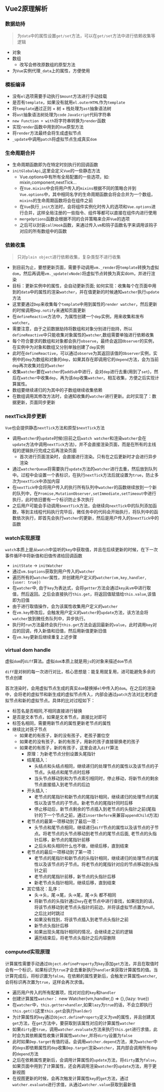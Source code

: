 ## Vue2原理解析

### 数据劫持
> 为`data`中的属性设置`get/set`方法，可以在`get/set`方法中进行依赖收集等逻辑

* 对象
* 数组
  * 改写会修改原数组的原型方法
* 为`Vue`实例代理`_data`上的属性，方便使用

### 模板编译
* 没有`el`选项需要手动执行`$mount`方法进行手动挂载
* 是否有`template`，如果没有就用`el.outerHTML`作为`template`
* 将`template`通过正则 + 树 + 栈处理为`ast`抽象语法树
* 将`ast`抽象语法树处理为`code` `JavaScript`代码字符串
* `new Function + with`将字符串转换为`render`函数
* 实现`render`函数中用到的`Vue`原型方法
* 将`render`方法最终会将生成虚拟节点
* `_update`中调用`patch`将虚拟节点生成真实`dom`

### 生命周期合并
* 生命周期函数即为在特定时刻执行的回调函数
* `initGlobalApi`,这里会定义`Vue`的一些静态方法
  * Vue.options中有所有全局配置的一些选项，如: mixin,component,nextTick...
  * 在`Vue.mixins`中会将用户传入的`mixins`根据不同的策略合并到`Vue.options`中，其中相同名字的生命周期函数会将会合并为一个数组，`mixins`的生命周期函数将会在组件之前
  * 在`Vue`执行`_init`方法时，会将组件实例化时传入的选项和`Vue.options`进行合并，这样全局注册的一些指令、组件等都可以直接在组件内进行使用
  * `mergeOptions`函数会根据不同的合并策略来合并`Vue`的选项
  * 之后可以封装`callHook`函数，来通过传入`vm`和钩子函数名字来调用该钩子对应的所有数组中的函数

### 依赖收集
> 只对`plain object`进行依赖收集，复杂类型不进行收集

* 到目前为止，要想更新页面，需要手动调用`vm._render`将`template`转换为虚拟`dom`，然后再调用`vm._update(vNode)`将虚拟节点转换为真实dom，并进行渲染
* 目标：更新实例中的属性，会自动更新页面; 如何实现：收集每个在页面中用到的`data`中的属性的渲染`watcher`，并在值更新的时候通知`watcher`执行`update`方法
* 这里要通过`Dep`来收集每个`template`中用到属性的`render watcher`，然后更新的时候调用`Dep.notify`来通知页面更新
* 在`defineReactive`方法中，为属性创建一个`dep`实例，用来收集和发布`watcher`。
* 需要注意，由于之前数据劫持将数组和对象分别进行劫持，所以`defineReactive`中只能收集对象属性的`watcher`,数组需要单独进行依赖收集
* 每个符合要求的数组和对象都会执行`observe`，最终会返回`Observer`的实例，在实例中为对象和数组又分别单独创建了`dep`实例
* 此时在`defineReactive`，可以通过`observe`为其返回该值的`Observer`实例，实例中的`dep`为数组和对象的`dep`，如果其存在即调用它的`depend`方法，会为当前`dep`再次收集对应的`watcher`
* 收集`watcher`要在`watcher`的`addSub`中进行，会对`dep`进行去重(用到了`set`)，然后在`watcher`中收集`dep`，再为该`dep`收集`watcher`。相互收集，方便之后实现计算属性。
* 数组要继续递归的为其中的子数组继续收集依赖
* 在数组调用其修改方法时，会通知收集的`watcher`进行更新。此时实现了：数据更新，页面同步更新

### nextTick异步更新
`Vue`也会提供静态`nextTick`方法和原型`$nextTick`方法

* 调用`watcher`的`update`时候(目前之后`watch watcher`和渲染`watcher`会在`update`方法中调用`nextTick`方法)，并不会直接渲染页面，而是在所有的主线程的逻辑执行完成之后再渲染页面
  * 首次进行页面渲染时，会直接进行渲染。只有在之后更新时才会进行异步渲染
* 通过`watcherQueue`将需要执行`update`方法的`watcher`进行去重，然后放到队列中。过程中会设置一个表标识，在执行`nextTick`方法后就设置为`true`，防止多次为`nextTick`中添加内容
* 在`nextTick`中会将用户传入的执行所有队列中`watcher`的函数继续放到一个新的队列中，在`Promise,MutationObserver,setImmediate,setTimeout`中进行执行，此时依旧要有一个标识防止多次执行
* 之后用户可能会手动调用`$nextTick`方法，会继续向`nextTick`中的队列添加函数，等到主线程代码执行完毕后，微任务中的代码会开始执行，将队列中的函数依次执行，即首先会执行`watcher`的更新，然后是用户传入的`$nextTick`中的函数 

### watch实现原理
`watch`本质上是从`watch`中监听的`key`中获取值，并且在后续更新的时候，在下一次事件循环中将新值和旧值传递给回调函数

* `initState` -> `initWatcher`
* 通过`vm.$options`获取到用户传入的`watcher`
* 遍历所有的`watcher`属性，并创建用户定义的`watcher(vm,key,handler,{user: true})`
* 在`watcher`中, 由于`key`为表达式，会将`getter`方法会通过`key`从`vm`中进行取值，然后返回。之后会直接执行`this.get`，将返回值赋值给`this.value`,该值即为旧值
* 由于进行取值操作，会为该属性收集用户定义的`watcher`
* 在`vm.key`修改后，会触发用户定义的`watcher`的`update`方法，该方法会将`watcher`放到微任务队列中，异步执行。
* 执行时`run`方法最终会执行`this.get`方法会返回最新的`value`，此时调用`key`对应的回调，传入新值和旧值，然后用新值更新旧值
* 在`vm.key`更新后继续重复上述步骤

### virtual dom handle
虚拟`dom`的`diff`算法。虚拟`dom`本质上就是用`js`的对象来描述`dom`节点

`diff`是对树的每一次进行对比，核心思想是：能复用就复用，进可能避免多余的节点创建

首次渲染时，会用虚拟节点生成的真实`dom`替换掉`el`中传入的`dom`。在之后的渲染中，会将老的虚拟节和新生成的虚拟节点传入，内部会通过`patch`方法对比老的虚拟节点和新的虚拟节点。具体的比对过程如下：
* 标签名是否相同,不相同直接进行替换
* 是否是文本节点，如果是文本节点，直接比对即可
* 标签名相同，需要用新节点的属性更新老节点的属性
* 继续比对孩子节点
  * 如果老的有孩子，新的没有孩子，老孩子置位空
  * 如果老的没有孩子，新的有孩子，用新的孩子直接替换老的孩子
  * 如果老的有孩子，新的有孩子，这里会进入`diff`算法
    * 原理：为新老节点分别设置头尾指针
    * 结尾插入：
      * 头结点和头结点相同，继续递归的处理节点的属性以及该节点的子节点。头结点和尾节点时后移
      * 当头节点移动到和为节点索引相同时，停止移动，将新节点的剩余节点直接插入到老节点的后边
    * 开头插入： 
      * 老节点的尾指针和新节点的尾指针相同，继续递归的处理节点的属性以及该节点的子节点。新老节点的尾指针同时后移
      * 停止移动后，新节点剩余的节点插入到老节点的头指针之前(尾指针的下一个节点之前，通过`insertBefore`来兼容`appendChild`方法)
    * 老节点的最第一项移动到了最后一项：
      * 头节点和尾节点相同，继续递归`diff`节点的属性以及该节点的子节点。将老节点的头节点移动到老节点的尾节点后面, 老节点的头指针后移，新节点的尾指针前移
      * 之后头和头相同什么也不做，继续后移，直到结束
    * 老节点的最后一项移动到了第一项：
      * 老节点的尾指针和新节点的头指针相同，继续递归的处理节点的属性以及该节点的子节点。将老节点的尾指针对应的节点移动到头指针之前
      * 老节点的尾指针前移，新节点的头指针后移
      * 新老节点头指针相同，继续后移，直到结束
    * 其它情况：乱序：
      * 头->头，尾->尾，头->尾，尾->头 都不相同
      * 将新节点的头指针通过`key`在老节点中进行查找，如果找到的话，将该节点移动到老节点头指针的前边，并将该虚拟节点置为null，之后比对时跳过
      * 如果没有找到，将该节点插入到老节点头指针之前
      * 新节点头指针后移
      * 如果出现头尾指针相同的情况，会继续走之前的逻辑
      * 遍历结束后，将老节点头指针之后内容删除

### computed实现原理
计算属性需要手动通过`Object.defineProperty`为`key`添加`get`方法，并且在取值时会有一个标识，如果标识为`true`才会去重新执行`handler`来获取计算属性的值。当计算完成后，将标识置为`false`。在依赖的属性更新后，会触发计算属性`watcher`,会将标识再次置为`true`，这样会再次求值。

* 遍历用户传入的所有配置项，找对对应的`key`和`handler`
* 创建计算属性`watcher`： new Watcher(vm,handler,() => {},{lazy: true})
* 在`watcher`中，`this.getter=handler`,如果`lazy`为`true`的话，不会立即执行`this.get()`(这里`this.get`会执行`hanlder`)
* 为计算属性的`key`通过`Object.defineProperty`定义为`vm`的属性，并且创建其`get`方法，在`get`方法中，要获取到该属性对应的计算属性`watcher`
* 如果`dirty`是`true`，调用`watcher.evaluate`方法来执行`this.get`进行求值，此时会为其依赖属性收集计算属性`watcher`,并将`dirty`设置为`false`
* 此时如果`Dep.target`有值的话，会调用`watcher.depend`方法，来为`watcher`中的`deps`即依赖属性的`dep`收集`Dep.target`渲染`watcher`，其内部会调用所有`dep`的`depend`方法
* 之后在依赖属性更新后，会调用计算属性的`update`方法，将`dirty`置为`false`，如果页面中用到了计算属性，还会再调用渲染`watcher`的`update`方法，用于更新视图
* 在视图更新的时候，会再次触发计算属性`key`的`get`方法，通过`watcher.evaluate`进行求值，从通过`watcher.value`获取到最新值
